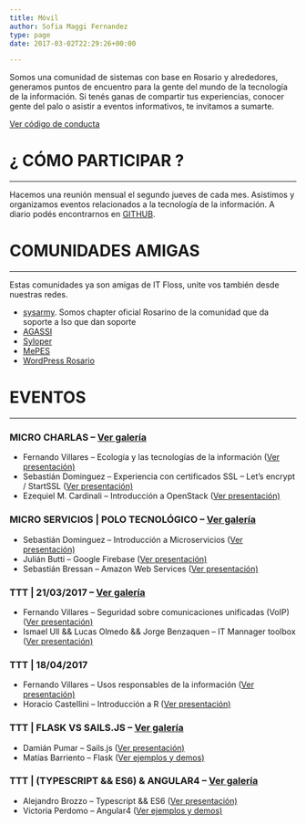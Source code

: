```yaml
---
title: Móvil
author: Sofia Maggi Fernandez
type: page
date: 2017-03-02T22:29:26+00:00

---
```

Somos una comunidad de sistemas con base en Rosario y alrededores, generamos puntos de encuentro para la gente del mundo de la tecnología de la información. Si tenés ganas de compartir tus experiencias, conocer gente del palo o asistir a eventos informativos, te invitamos a sumarte.

  [Ver código de conducta](/coc)

# ¿ CÓMO PARTICIPAR ?

* * *

Hacemos una reunión mensual el segundo jueves de cada mes. Asistimos y organizamos eventos relacionados a la tecnología de la información. A diario podés encontrarnos en [GITHUB](https://github.com/IT-Floss).

# COMUNIDADES AMIGAS

* * *

Estas comunidades ya son amigas de IT Floss, unite vos también desde nuestras redes.

  * [sysarmy](https://www.sysarmy.com.ar/). Somos chapter oficial Rosarino de la comunidad que da soporte a lso que dan soporte
  * [AGASSI](http://www.asociacionagassi.org/)
  * [Syloper](https://www.syloper.com/)
  * [MePES](https://www.facebook.com/MePasoEnSistemas)
  * [WordPress Rosario](https://www.meetup.com/es-ES/wordpress-rosario/)


# EVENTOS

* * *

### MICRO CHARLAS &#8211; [Ver galería](https://goo.gl/photos/vtkGBBDhwCJAsfGLA)

  * Fernando Villares &#8211; Ecología y las tecnologías de la información ([Ver presentación)](http://goo.gl/3pQ5W9)
  * Sebastián Dominguez &#8211; Experiencia con certificados SSL &#8211; Let&#8217;s encrypt / StartSSL ([Ver presentación)](http://goo.gl/dOBHYT)
  * Ezequiel M. Cardinali &#8211; Introducción a OpenStack ([Ver presentación)](http://goo.gl/gMQnZ6)

### MICRO SERVICIOS | POLO TECNOLÓGICO &#8211; [Ver galería](https://goo.gl/photos/SdwX8rtnFsxmdgZS9)

  * Sebastián Dominguez &#8211; Introducción a Microservicios ([Ver presentación)](https://goo.gl/5jw0N6)
  * Julián Butti &#8211; Google Firebase ([Ver presentación)](https://goo.gl/Ey26iX)
  * Sebastián Bressan &#8211; Amazon Web Services ([Ver presentación)](https://goo.gl/0OKeJP)

### TTT | 21/03/2017 &#8211; [Ver galería](https://goo.gl/photos/o95THXRo7ZumyUKP6)

  * Fernando Villares &#8211; Seguridad sobre comunicaciones unificadas (VoIP) ([Ver presentación)](https://goo.gl/hRnviD)
  * Ismael Ull && Lucas Olmedo && Jorge Benzaquen &#8211; IT Mannager toolbox ([Ver presentación)](https://goo.gl/emmiE1)

### TTT | 18/04/2017

  * Fernando Villares &#8211; Usos responsables de la información ([Ver presentación)](https://goo.gl/PqkH6I)
  * Horacio Castellini &#8211; Introducción a R ([Ver presentación)](https://goo.gl/DFOInR)

### TTT | FLASK VS SAILS.JS &#8211; [Ver galería](https://goo.gl/KW1yL4)

  * Damián Pumar &#8211; Sails.js ([Ver presentación)](https://goo.gl/sU9fb3)
  * Matías Barriento &#8211; Flask ([Ver ejemplos y demos)](https://goo.gl/8thMws)

### TTT | (TYPESCRIPT && ES6) & ANGULAR4 &#8211; [Ver galería](https://goo.gl/photos/kHaezsd4D5UYvqDW6)

  * Alejandro Brozzo &#8211; Typescript && ES6 ([Ver presentación)](https://goo.gl/cfEx4F)
  * Victoria Perdomo &#8211; Angular4 ([Ver ejemplos y demos)](https://goo.gl/WQQlUh)